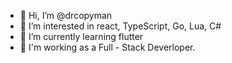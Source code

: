 - 👋 Hi, I’m @drcopyman
- 👀 I’m interested in react, TypeScript, Go, Lua, C#
- 🌱 I’m currently learning flutter
- 💼 I'm working as a Full - Stack Deverloper.
